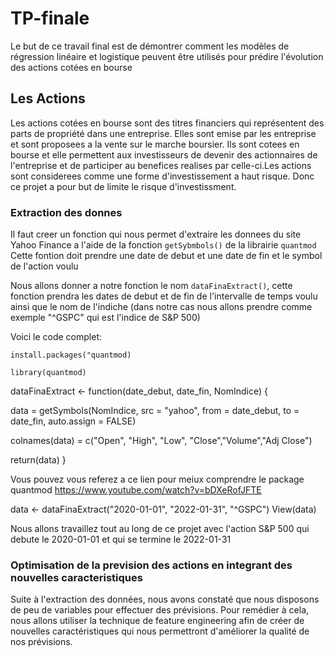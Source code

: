 # TP-finale

Le but de ce travail final est de démontrer comment les modèles de régression linéaire et logistique peuvent être utilisés pour prédire l'évolution des actions cotées en bourse

## Les Actions 

Les actions cotées en bourse sont des titres financiers qui représentent des parts de propriété dans une entreprise. Elles sont emise par les entreprise et sont proposees a la vente sur le marche boursier.  Ils sont cotees en bourse et elle permettent aux investisseurs de devenir des actionnaires de l'entreprise et de participer au benefices realises par celle-ci.Les actions sont considerees comme une forme d'investissement a haut risque. Donc ce projet a pour but de limite le risque d'investissment. 


### Extraction des donnes 
 
 
Il faut creer un fonction qui nous permet d'extraire les donnees du site Yahoo Finance a l'aide de la fonction `getSybmbols()` de la librairie `quantmod` 
Cette fontion doit prendre une date de debut et une date de fin et le symbol de l'action voulu 
 
Nous allons donner a notre fonction le nom `dataFinaExtract()`, cette fonction prendra les dates de debut et de fin de l'intervalle de temps voulu ainsi que le nom de l'indiche (dans notre cas nous allons prendre comme exemple "^GSPC" qui est l'indice de S&P 500)

Voici le code complet:
  
`install.packages("quantmod)`

`library(quantmod)`  


dataFinaExtract <- function(date_debut, date_fin, NomIndice) {
  
  
  data = getSymbols(NomIndice, src = "yahoo", from = date_debut, to = date_fin, auto.assign = FALSE)
  
  colnames(data) = c("Open", "High", "Low", "Close","Volume","Adj Close")
  
  return(data)
}

Vous pouvez vous referez a ce lien  pour meiux comprendre le package quantmod https://www.youtube.com/watch?v=bDXeRofJFTE

data <- dataFinaExtract("2020-01-01", "2022-01-31", "^GSPC")
View(data)

Nous allons travaillez tout au long de ce projet avec l'action S&P 500 qui debute le 2020-01-01 et qui se termine le 2022-01-31

### Optimisation de la prevision des actions en integrant des nouvelles caracteristiques 

Suite à l'extraction des données, nous avons constaté que nous disposons de peu de variables pour effectuer des prévisions. Pour remédier à cela, nous allons utiliser la technique de feature engineering afin de créer de nouvelles caractéristiques qui nous permettront d'améliorer la qualité de nos prévisions.
